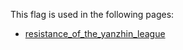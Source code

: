 This flag is used in the following pages:
 - [resistance_of_the_yanzhin_league](../events/resistance_of_the_yanzhin_league.md)
